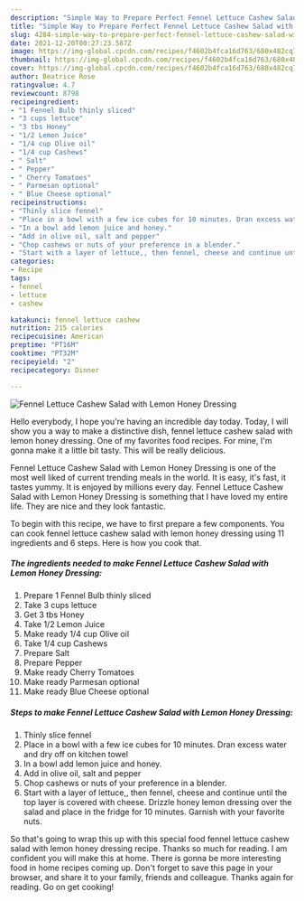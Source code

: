 ```yaml
---
description: "Simple Way to Prepare Perfect Fennel Lettuce Cashew Salad with Lemon Honey Dressing"
title: "Simple Way to Prepare Perfect Fennel Lettuce Cashew Salad with Lemon Honey Dressing"
slug: 4284-simple-way-to-prepare-perfect-fennel-lettuce-cashew-salad-with-lemon-honey-dressing
date: 2021-12-20T00:27:23.587Z
image: https://img-global.cpcdn.com/recipes/f4602b4fca16d763/680x482cq70/fennel-lettuce-cashew-salad-with-lemon-honey-dressing-recipe-main-photo.jpg
thumbnail: https://img-global.cpcdn.com/recipes/f4602b4fca16d763/680x482cq70/fennel-lettuce-cashew-salad-with-lemon-honey-dressing-recipe-main-photo.jpg
cover: https://img-global.cpcdn.com/recipes/f4602b4fca16d763/680x482cq70/fennel-lettuce-cashew-salad-with-lemon-honey-dressing-recipe-main-photo.jpg
author: Beatrice Rose
ratingvalue: 4.7
reviewcount: 8798
recipeingredient:
- "1 Fennel Bulb thinly sliced"
- "3 cups lettuce"
- "3 tbs Honey"
- "1/2 Lemon Juice"
- "1/4 cup Olive oil"
- "1/4 cup Cashews"
- " Salt"
- " Pepper"
- " Cherry Tomatoes"
- " Parmesan optional"
- " Blue Cheese optional"
recipeinstructions:
- "Thinly slice fennel"
- "Place in a bowl with a few ice cubes for 10 minutes. Dran excess water and dry off on kitchen towel"
- "In a bowl add lemon juice and honey."
- "Add in olive oil, salt and pepper"
- "Chop cashews or nuts of your preference in a blender."
- "Start with a layer of lettuce,, then fennel, cheese and continue until the top layer is covered with cheese. Drizzle honey lemon dressing over the salad and place in the fridge for 10 minutes. Garnish with your favorite nuts."
categories:
- Recipe
tags:
- fennel
- lettuce
- cashew

katakunci: fennel lettuce cashew 
nutrition: 215 calories
recipecuisine: American
preptime: "PT16M"
cooktime: "PT32M"
recipeyield: "2"
recipecategory: Dinner

---
```



![Fennel Lettuce Cashew Salad with Lemon Honey Dressing](https://img-global.cpcdn.com/recipes/f4602b4fca16d763/680x482cq70/fennel-lettuce-cashew-salad-with-lemon-honey-dressing-recipe-main-photo.jpg)

Hello everybody, I hope you're having an incredible day today. Today, I will show you a way to make a distinctive dish, fennel lettuce cashew salad with lemon honey dressing. One of my favorites food recipes. For mine, I'm gonna make it a little bit tasty. This will be really delicious.

Fennel Lettuce Cashew Salad with Lemon Honey Dressing is one of the most well liked of current trending meals in the world. It is easy, it's fast, it tastes yummy. It is enjoyed by millions every day. Fennel Lettuce Cashew Salad with Lemon Honey Dressing is something that I have loved my entire life. They are nice and they look fantastic.




To begin with this recipe, we have to first prepare a few components. You can cook fennel lettuce cashew salad with lemon honey dressing using 11 ingredients and 6 steps. Here is how you cook that.

<!--inarticleads1-->

##### The ingredients needed to make Fennel Lettuce Cashew Salad with Lemon Honey Dressing:

1. Prepare 1 Fennel Bulb thinly sliced
1. Take 3 cups lettuce
1. Get 3 tbs Honey
1. Take 1/2 Lemon Juice
1. Make ready 1/4 cup Olive oil
1. Take 1/4 cup Cashews
1. Prepare  Salt
1. Prepare  Pepper
1. Make ready  Cherry Tomatoes
1. Make ready  Parmesan optional
1. Make ready  Blue Cheese optional




<!--inarticleads2-->

##### Steps to make Fennel Lettuce Cashew Salad with Lemon Honey Dressing:

1. Thinly slice fennel
1. Place in a bowl with a few ice cubes for 10 minutes. Dran excess water and dry off on kitchen towel
1. In a bowl add lemon juice and honey.
1. Add in olive oil, salt and pepper
1. Chop cashews or nuts of your preference in a blender.
1. Start with a layer of lettuce,, then fennel, cheese and continue until the top layer is covered with cheese. Drizzle honey lemon dressing over the salad and place in the fridge for 10 minutes. Garnish with your favorite nuts.




So that's going to wrap this up with this special food fennel lettuce cashew salad with lemon honey dressing recipe. Thanks so much for reading. I am confident you will make this at home. There is gonna be more interesting food in home recipes coming up. Don't forget to save this page in your browser, and share it to your family, friends and colleague. Thanks again for reading. Go on get cooking!
